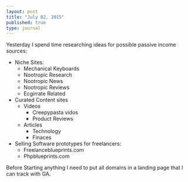 ```yaml
---
layout: post
title: "July 02, 2015"
published: true
type: journal
---
```


Yesterday I spend time researching ideas for possible passive income sources:

- Niche Sites:
    - Mechanical Keyboards
    - Nootropic Research
    - Nootropic News
    - Nootropic Reviews
    - Ecgirrate Related
- Curated Content sites 
    - Videos 
        - Creepypasta vidos
        - Product Reviews
    - Articles
        - Technology
        - Finaces
- Selling Software prototypes for freelancers:
    - Freelanceblueprints.com
    - Phpblueprints.com

Before Starting anything I need to put all domains in a landing page that I can track with GA.
